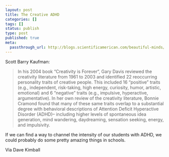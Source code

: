 ```yaml
---
layout: post
title: The Creative ADHD
categories: []
tags: []
status: publish
type: post
published: true
meta:
  passthrough_url: http://blogs.scientificamerican.com/beautiful-minds/2014/10/21/the-creative-gifts-of-adhd/?utm_content=bufferd8ff9&utm_medium=social&utm_source=twitter.com&utm_campaign=buffer
---
```


Scott Barry Kaufman:


>In his 2004 book “Creativity is Forever“, Gary Davis reviewed the creativity literature from 1961 to 2003 and identified 22 reoccurring personality traits of creative people. This included 16 “positive” traits (e.g., independent, risk-taking, high energy, curiosity, humor, artistic, emotional) and 6 “negative” traits (e.g., impulsive, hyperactive, argumentative). In her own review of the creativity literature, Bonnie Cramond found that many of these same traits overlap to a substantial degree with behavioral descriptions of Attention Deficit Hyperactive Disorder (ADHD)– including higher levels of spontaneous idea generation, mind wandering, daydreaming, sensation seeking, energy, and impulsivity.



If we can find a way to channel the intensity of our students with ADHD, we could probably do some pretty amazing things in schools.


Via Dave Kimball
